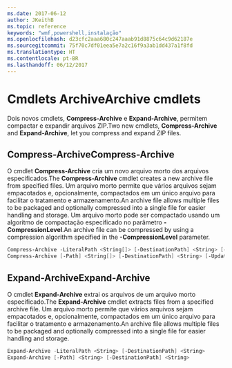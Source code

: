```yaml
---
ms.date: 2017-06-12
author: JKeithB
ms.topic: reference
keywords: "wmf,powershell,instalação"
ms.openlocfilehash: d23cfc2aaa680c247aaab91d8875c64c9d62187e
ms.sourcegitcommit: 75f70c7df01eea5e7a2c16f9a3ab1dd437a1f8fd
ms.translationtype: HT
ms.contentlocale: pt-BR
ms.lasthandoff: 06/12/2017
---
```

# <a name="archive-cmdlets"></a><span data-ttu-id="da512-102">Cmdlets Archive</span><span class="sxs-lookup"><span data-stu-id="da512-102">Archive cmdlets</span></span>

<span data-ttu-id="da512-103">Dois novos cmdlets, **Compress-Archive** e **Expand-Archive**, permitem compactar e expandir arquivos ZIP.</span><span class="sxs-lookup"><span data-stu-id="da512-103">Two new cmdlets, **Compress-Archive** and **Expand-Archive**, let you compress and expand ZIP files.</span></span>

## <a name="compress-archive"></a><span data-ttu-id="da512-104">Compress-Archive</span><span class="sxs-lookup"><span data-stu-id="da512-104">Compress-Archive</span></span>
<span data-ttu-id="da512-105">O cmdlet **Compress-Archive** cria um novo arquivo morto dos arquivos especificados.</span><span class="sxs-lookup"><span data-stu-id="da512-105">The **Compress-Archive** cmdlet creates a new archive file from specified files.</span></span> <span data-ttu-id="da512-106">Um arquivo morto permite que vários arquivos sejam empacotados e, opcionalmente, compactados em um único arquivo para facilitar o tratamento e armazenamento.</span><span class="sxs-lookup"><span data-stu-id="da512-106">An archive file allows multiple files to be packaged and optionally compressed into a single file for easier handling and storage.</span></span> <span data-ttu-id="da512-107">Um arquivo morto pode ser compactado usando um algoritmo de compactação especificado no parâmetro **-CompressionLevel**.</span><span class="sxs-lookup"><span data-stu-id="da512-107">An archive file can be compressed by using a compression algorithm specified in the **-CompressionLevel** parameter.</span></span>
```PowerShell
Compress-Archive -LiteralPath <String[]> [-DestinationPath] <String> [-Update] [-CompressionLevel <Microsoft.PowerShell.Commands.CompressionLevel>] 
Compress-Archive [-Path] <String[]> [-DestinationPath] <String> [-Update] [-CompressionLevel <Microsoft.PowerShell.Commands.CompressionLevel>]
```

## <a name="expand-archive"></a><span data-ttu-id="da512-108">Expand-Archive</span><span class="sxs-lookup"><span data-stu-id="da512-108">Expand-Archive</span></span>
<span data-ttu-id="da512-109">O cmdlet **Expand-Archive** extrai os arquivos de um arquivo morto especificado.</span><span class="sxs-lookup"><span data-stu-id="da512-109">The **Expand-Archive** cmdlet extracts files from a specified archive file.</span></span> <span data-ttu-id="da512-110">Um arquivo morto permite que vários arquivos sejam empacotados e, opcionalmente, compactados em um único arquivo para facilitar o tratamento e armazenamento.</span><span class="sxs-lookup"><span data-stu-id="da512-110">An archive file allows multiple files to be packaged and optionally compressed into a single file for easier handling and storage.</span></span>
```PowerShell
Expand-Archive -LiteralPath <String> [-DestinationPath] <String>
Expand-Archive [-Path] <String> [-DestinationPath] <String>
```

